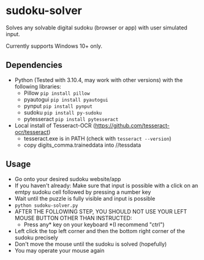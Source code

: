 # sudoku-solver
Solves any solvable digital sudoku (browser or app) with user simulated input.

Currently supports Windows 10+ only.

## Dependencies
- Python (Tested with 3.10.4, may work with other versions) with the following libraries:
  - Pillow ```pip install pillow```
  - pyautogui ```pip install pyautogui```
  - pynput ```pip install pynput```
  - sudoku ```pip install py-sudoku```
  - pytesseract ```pip install pytesseract```
- Local install of Tesseract-OCR (https://github.com/tesseract-ocr/tesseract)
  - tesseract.exe is in PATH (check with ```tesseract --version```)
  - copy digits_comma.traineddata into /<your-tesseract-location>/tessdata

## Usage
- Go onto your desired sudoku website/app
- If you haven't already: Make sure that input is possible with a click on an emtpy sudoku cell followed by pressing a number key
- Wait until the puzzle is fully visible and input is possible
- ```python sudoku-solver.py```
- AFTER THE FOLLOWING STEP, YOU SHOULD NOT USE YOUR LEFT MOUSE BUTTON OTHER THAN INSTRUCTED:
  - Press any* key on your keyboard *(I recommend "ctrl")
- Left click the top left corner and then the bottom right corner of the sudoku precisely
- Don't move the mouse until the sudoku is solved (hopefully)
- You may operate your mouse again
